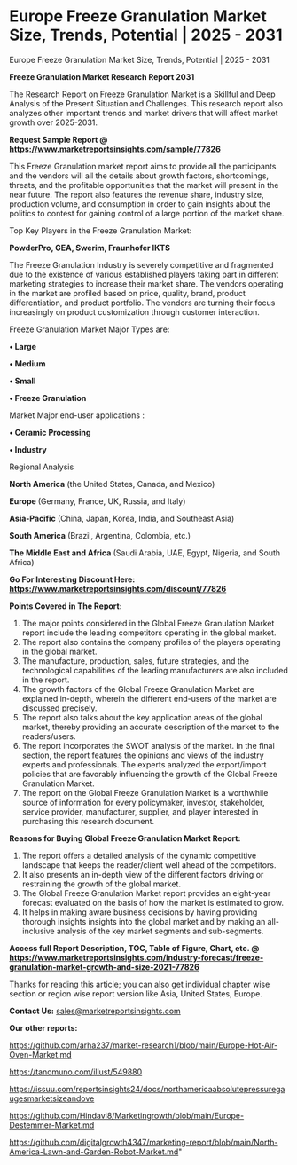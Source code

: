# Europe Freeze Granulation Market Size, Trends, Potential | 2025 - 2031
Europe Freeze Granulation Market Size, Trends, Potential | 2025 - 2031

<strong>Freeze Granulation Market Research Report 2031</strong>

The Research Report on Freeze Granulation Market is a Skillful and Deep Analysis of the Present Situation and Challenges. This research report also analyzes other important trends and market drivers that will affect market growth over 2025-2031.

<strong>Request Sample Report @ <a href=https://www.marketreportsinsights.com/sample/77826>https://www.marketreportsinsights.com/sample/77826</a></strong>

This Freeze Granulation market report aims to provide all the participants and the vendors will all the details about growth factors, shortcomings, threats, and the profitable opportunities that the market will present in the near future. The report also features the revenue share, industry size, production volume, and consumption in order to gain insights about the politics to contest for gaining control of a large portion of the market share.

Top Key Players in the Freeze Granulation Market:

<strong>PowderPro, GEA, Swerim, Fraunhofer IKTS</strong>

The Freeze Granulation Industry is severely competitive and fragmented due to the existence of various established players taking part in different marketing strategies to increase their market share. The vendors operating in the market are profiled based on price, quality, brand, product differentiation, and product portfolio. The vendors are turning their focus increasingly on product customization through customer interaction.

Freeze Granulation Market Major Types are:

<strong>• Large

• Medium

• Small

• Freeze Granulation</strong>

Market Major end-user applications :

<strong>• Ceramic Processing

• Industry</strong>

Regional Analysis

</u><strong><b>North America</b></strong> (the United States, Canada, and Mexico)

<strong><b>Europe </b></strong>(Germany, France, UK, Russia, and Italy)

<strong><b>Asia-Pacific</b></strong> (China, Japan, Korea, India, and Southeast Asia)

<strong><b>South America</b></strong> (Brazil, Argentina, Colombia, etc.)

<strong><b>The Middle East and Africa</b></strong> (Saudi Arabia, UAE, Egypt, Nigeria, and South Africa)

<strong>Go For Interesting Discount Here: <a href=https://www.marketreportsinsights.com/discount/77826>https://www.marketreportsinsights.com/discount/77826</a></strong>

<strong>Points Covered in The Report:</strong>
<ol>
  <li>The major points considered in the Global Freeze Granulation Market report include the leading competitors operating in the global market.</li>
  <li>The report also contains the company profiles of the players operating in the global market.</li>
  <li>The manufacture, production, sales, future strategies, and the technological capabilities of the leading manufacturers are also included in the report.</li>
  <li>The growth factors of the Global Freeze Granulation Market are explained in-depth, wherein the different end-users of the market are discussed precisely.</li>
  <li>The report also talks about the key application areas of the global market, thereby providing an accurate description of the market to the readers/users.</li>
  <li>The report incorporates the SWOT analysis of the market. In the final section, the report features the opinions and views of the industry experts and professionals. The experts analyzed the export/import policies that are favorably influencing the growth of the Global Freeze Granulation Market.</li>
  <li>The report on the Global Freeze Granulation Market is a worthwhile source of information for every policymaker, investor, stakeholder, service provider, manufacturer, supplier, and player interested in purchasing this research document.</li>
</ol>
<strong>Reasons for Buying Global Freeze Granulation Market Report:</strong>

<ol>
  <li>The report offers a detailed analysis of the dynamic competitive landscape that keeps the reader/client well ahead of the competitors.</li>
  <li>It also presents an in-depth view of the different factors driving or restraining the growth of the global market.</li>
  <li>The Global Freeze Granulation Market report provides an eight-year forecast evaluated on the basis of how the market is estimated to grow.</li>
  <li>It helps in making aware business decisions by having providing thorough insights insights into the global market and by making an all-inclusive analysis of the key market segments and sub-segments.</li>
</ol>
<strong>Access full Report Description, TOC, Table of Figure, Chart, etc. @ <a href=https://www.marketreportsinsights.com/industry-forecast/freeze-granulation-market-growth-and-size-2021-77826>https://www.marketreportsinsights.com/industry-forecast/freeze-granulation-market-growth-and-size-2021-77826</a></strong>


Thanks for reading this article; you can also get individual chapter wise section or region wise report version like Asia, United States, Europe.

<strong>Contact Us:</strong>
sales@marketreportsinsights.com

<strong>Our other reports:</strong>

<a href=https://github.com/arha237/market-research1/blob/main/Europe-Hot-Air-Oven-Market.md>https://github.com/arha237/market-research1/blob/main/Europe-Hot-Air-Oven-Market.md</a>

<a href=https://tanomuno.com/illust/549880>https://tanomuno.com/illust/549880</a>

<a href=https://issuu.com/reportsinsights24/docs/northamericaabsolutepressuregaugesmarketsizeandove>https://issuu.com/reportsinsights24/docs/northamericaabsolutepressuregaugesmarketsizeandove</a>

<a href=https://github.com/Hindavi8/Marketingrowth/blob/main/Europe-Destemmer-Market.md>https://github.com/Hindavi8/Marketingrowth/blob/main/Europe-Destemmer-Market.md</a>

<a href=https://github.com/digitalgrowth4347/marketing-report/blob/main/North-America-Lawn-and-Garden-Robot-Market.md>https://github.com/digitalgrowth4347/marketing-report/blob/main/North-America-Lawn-and-Garden-Robot-Market.md</a>"
